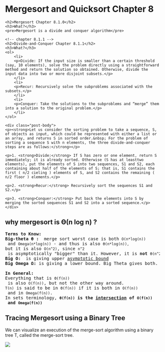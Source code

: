 <div class="show-content user_content clearfix enhanced">
    <h1 class="page-title">Mergesort and Quicksort Chapter 8</h1>

<!-- chapter 8.1.0 -->
    <h2>Mergesort Chapter 8.1.0</h2>
    <h3>What?</h3>
    <pre>Mergesort is a divide and conquer algorithm</pre>

    <!-- chapter 8.1.1 -->
    <h2>Divide-and-Conquer Chapter 8.1.1</h2>
    <h3>What?</h3>
    <ol>
        <li>
        <p>Divide: If the input size is smaller than a certain threshold (say, 10 elements), solve the problem directly using a straightforward method and return the solution so obtained. Otherwise, divide the input data into two or more disjoint subsets.</p>
        </li>
        <li>
        <p>Recur: Recursively solve the subproblems associated with the subsets.</p>
        </li>
        <li>
        <p>Conquer: Take the solutions to the subproblems and “merge” them into a solution to the original problem.</p>
        </li>
    </ol>

    <div class="post-body">
    <p><strong>Let us consider the sorting problem to take a sequence, S, of objects as input, which could be represented with either a list or an array, and returns S in sorted order.&nbsp; For the problem of sorting a sequence S with n elements, the three divide-and-conquer steps are as follows:</strong></p>

    <p>1. <strong>Divide:</strong> If S has zero or one element, return S immediately; it is already sorted. Otherwise (S has at leasttwo elements), put the elements of S into two sequences, S1 and S2, each containing about half of the elements of S; that is, S1 contains the first ( n/2 cieling ) elements of S, and S2 contains the remaining ( n/2 floor ) elements.</p>

    <p>2. <strong>Recur:</strong> Recursively sort the sequences S1 and S2.</p>

    <p>3. <strong>Conquer:</strong> Put back the elements into S by merging the sorted sequences S1 and S2 into a sorted sequence.</p>
    </div>

<div class="post-body">
	<h2>why mergesort is <strong>ϴ</strong>(n log n) ?</h2>

<pre><strong>Terms to Know:
Big-theta ϴ : </strong> merge sort worst case is both <code>O(n*log(n))</code> and <code>Omega(n*log(n))</code> - and thus is also <code>Ө(n*log(n)), </code>but it is also <code>O(n^2)</code>, since <code>n^2</code> is asymptotically "bigger" than it. However, it is <strong>not</strong> <code>Ө(n^2)</code>, Since the algorithm is not <code>Omega(n^2)</code>.
<strong>Big O:  </strong>is giving upper <a href="http://en.wikipedia.org/wiki/Asymptote">asymptotic bound
</a><strong>Big Omega Ω</strong><strong>:</strong> is giving a lower bound. Big Theta gives both.

<strong>In General:</strong>
Everything that is <code>Ө(f(n))</code> is also <code>O(f(n))</code>, but not the other way around. 
<code>T(n)</code> is said to be in <code>Ө(f(n))</code> if it is both in <code>O(f(n))</code> and in <code>Omega(f(n))</code>. 
In sets terminology, <strong><code>Ө(f(n))</code> is the <a href="http://en.wikipedia.org/wiki/Set_%28mathematics%29#Intersections">intersection</a> of <code>O(f(n))</code> and <code>Omega(f(n))</code></strong>
</pre>
</div>

<div class="post-body">
	<h2>Tracing Mergesort using a Binary Tree</h2>
<p>We can visualize an execution of the merge-sort algorithm using a binary tree T, called the merge-sort tree.</p>
<img src="http://chatapp.cu.cc/assets/images/posts/merge-sort-tree.JPG">
</div>
</div>
